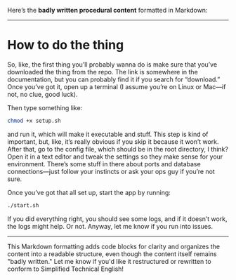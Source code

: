 Here’s the **badly written procedural content** formatted in Markdown:

---

# How to do the thing

So, like, the first thing you’ll probably wanna do is make sure that you’ve downloaded the thing from the repo. The link is somewhere in the documentation, but you can probably find it if you search for “download.” Once you’ve got it, open up a terminal (I assume you’re on Linux or Mac—if not, no clue, good luck).

Then type something like:

```bash
chmod +x setup.sh
```

and run it, which will make it executable and stuff. This step is kind of important, but, like, it’s really obvious if you skip it because it won’t work. After that, go to the config file, which should be in the root directory, I think? Open it in a text editor and tweak the settings so they make sense for your environment. There’s some stuff in there about ports and database connections—just follow your instincts or ask your ops guy if you’re not sure.

Once you’ve got that all set up, start the app by running:

```bash
./start.sh
```

If you did everything right, you should see some logs, and if it doesn’t work, the logs might help. Or not. Anyway, let me know if you run into issues.

---

This Markdown formatting adds code blocks for clarity and organizes the content into a readable structure, even though the content itself remains "badly written." Let me know if you'd like it restructured or rewritten to conform to Simplified Technical English!